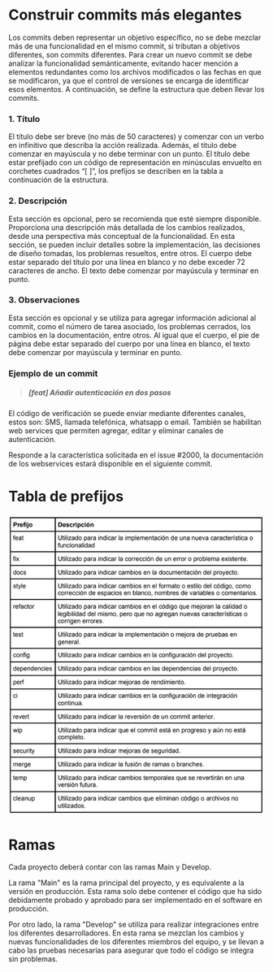 # Construir commits más elegantes

Los commits deben representar un objetivo específico, no se debe mezclar más de una
funcionalidad en el mismo commit, si tributan a objetivos diferentes, son commits
diferentes.
Para crear un nuevo commit se debe analizar la funcionalidad semánticamente, evitando
hacer mención a elementos redundantes como los archivos modificados o las fechas en
que se modificaron, ya que el control de versiones se encarga de identificar esos
elementos. A continuación, se define la estructura que deben llevar los commits.

### 1. Título 

El título debe ser breve (no más de 50 caracteres) y comenzar con un verbo en
infinitivo que describa la acción realizada. Además, el título debe comenzar en mayúscula
y no debe terminar con un punto.
El título debe estar prefijado con un código de representación en minúsculas envuelto en
corchetes cuadrados “[ ]”, los prefijos se describen en la tabla a continuación de la
estructura.

### 2. Descripción

Esta sección es opcional, pero se recomienda que esté siempre disponible.
Proporciona una descripción más detallada de los cambios realizados, desde una
perspectiva más conceptual de la funcionalidad. En esta sección, se pueden incluir
detalles sobre la implementación, las decisiones de diseño tomadas, los problemas
resueltos, entre otros. El cuerpo debe estar separado del título por una línea en blanco y
no debe exceder 72 caracteres de ancho. El texto debe comenzar por mayúscula y
terminar en punto.

### 3. Observaciones

Esta sección es opcional y se utiliza para agregar información adicional
al commit, como el número de tarea asociado, los problemas cerrados, los cambios en la
documentación, entre otros. Al igual que el cuerpo, el pie de página debe estar separado
del cuerpo por una línea en blanco, el texto debe comenzar por mayúscula y terminar en
punto.

### Ejemplo de un commit

> ##### [feat] Añadir autenticación en dos pasos

El código de verificación se puede enviar mediante diferentes canales, estos son: SMS,
llamada telefónica, whatsapp o email. También se habilitan web services que permiten
agregar, editar y eliminar canales de autenticación.

Responde a la característica solicitada en el issue #2000, la documentación de los
webservices estará disponible en el siguiente commit.

# Tabla de prefijos

![Prefijos](https://github.com/ClaudioVergara2/CommitsElegantes/blob/main/Prefijos.jpg)

# Ramas

Cada proyecto deberá contar con las ramas Main y Develop.

La rama "Main" es la rama principal del proyecto, y es equivalente a la versión en
producción. Esta rama solo debe contener el código que ha sido debidamente probado y
aprobado para ser implementado en el software en producción.

Por otro lado, la rama "Develop" se utiliza para realizar integraciones entre los diferentes
desarrolladores. En esta rama se mezclan los cambios y nuevas funcionalidades de los
diferentes miembros del equipo, y se llevan a cabo las pruebas necesarias para asegurar
que todo el código se integra sin problemas.

